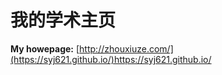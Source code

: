 # 我的学术主页

**My howepage:** [http://zhouxiuze.com/](https://syj621.github.io/)https://syj621.github.io/
